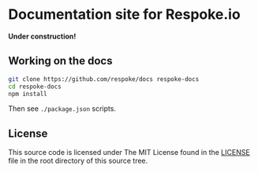 # Documentation site for Respoke.io

**Under construction!**

## Working on the docs

```bash
git clone https://github.com/respoke/docs respoke-docs
cd respoke-docs
npm install
```

Then see `./package.json` scripts.

## License

This source code is licensed under The MIT License found in the
[LICENSE](LICENSE) file in the root directory of this source tree.
